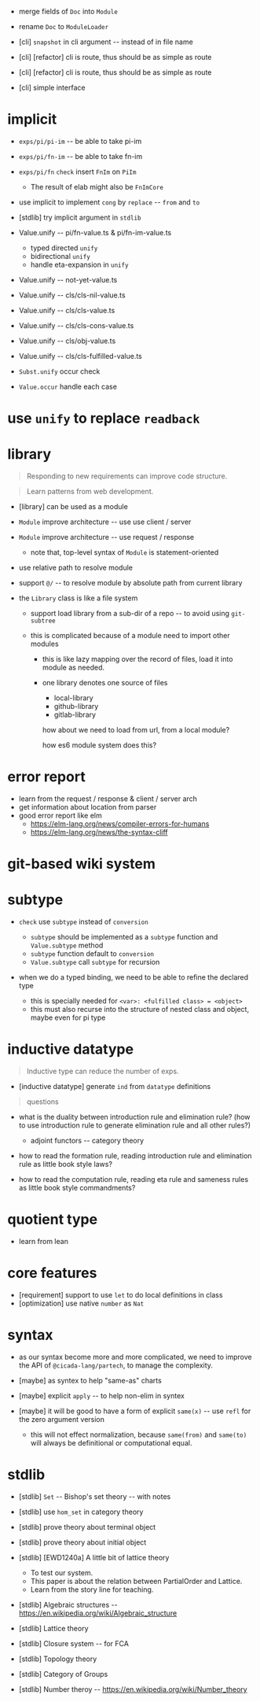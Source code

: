 - merge fields of `Doc` into `Module`

- rename `Doc` to `ModuleLoader`

- [cli] `snapshot` in cli argument -- instead of in file name

- [cli] [refactor] cli is route, thus should be as simple as route
- [cli] [refactor] cli is route, thus should be as simple as route
- [cli] simple interface

# implicit

- `exps/pi/pi-im` -- be able to take pi-im
- `exps/pi/fn-im` -- be able to take fn-im

- `exps/pi/fn` `check` insert `FnIm` on `PiIm`
  - The result of elab might also be `FnImCore`

- use implicit to implement `cong` by `replace` -- `from` and `to`

- [stdlib] try implicit argument in `stdlib`

- Value.unify -- pi/fn-value.ts & pi/fn-im-value.ts

  - typed directed `unify`
  - bidirectional `unify`
  - handle eta-expansion in `unify`

- Value.unify -- not-yet-value.ts

- Value.unify -- cls/cls-nil-value.ts
- Value.unify -- cls/cls-value.ts
- Value.unify -- cls/cls-cons-value.ts
- Value.unify -- cls/obj-value.ts
- Value.unify -- cls/cls-fulfilled-value.ts

- `Subst.unify` occur check

- `Value.occur` handle each case

# use `unify` to replace `readback`

# library

> Responding to new requirements can improve code structure.

> Learn patterns from web development.

- [library] can be used as a module

- `Module` improve architecture -- use use client / server

- `Module` improve architecture -- use request / response

  - note that, top-level syntax of `Module` is statement-oriented

- use relative path to resolve module

- support `@/` -- to resolve module by absolute path from current library

- the `Library` class is like a file system

  - support load library from a sub-dir of a repo -- to avoid using `git-subtree`

  - this is complicated because of a module need to import other modules

    - this is like lazy mapping over the record of files,
      load it into module as needed.

    - one library denotes one source of files

      - local-library
      - github-library
      - gitlab-library

      how about we need to load from url, from a local module?

      how es6 module system does this?

# error report

- learn from the request / response & client / server arch
- get information about location from parser
- good error report like elm
  - https://elm-lang.org/news/compiler-errors-for-humans
  - https://elm-lang.org/news/the-syntax-cliff

# git-based wiki system

# subtype

- `check` use `subtype` instead of `conversion`
  - `subtype` should be implemented as a `subtype` function and `Value.subtype` method
  - `subtype` function default to `conversion`
  - `Value.subtype` call `subtype` for recursion

- when we do a typed binding, we need to be able to refine the declared type
  - this is specially needed for `<var>: <fulfilled class> = <object>`
  - this must also recurse into the structure of nested class and object, maybe even for pi type

# inductive datatype

> Inductive type can reduce the number of exps.

- [inductive datatype] generate `ind` from `datatype` definitions

> questions

- what is the duality between introduction rule and elimination rule?
  (how to use introduction rule to generate elimination rule and all other rules?)
  - adjoint functors -- category theory

- how to read the formation rule, reading introduction rule and elimination rule as little book style laws?
- how to read the computation rule, reading eta rule and sameness rules as little book style commandments?

# quotient type

- learn from lean

# core features

- [requirement] support to use `let` to do local definitions in class
- [optimization] use native `number` as `Nat`

# syntax

- as our syntax become more and more complicated,
  we need to improve the API of `@cicada-lang/partech`,
  to manage the complexity.

- [maybe] as syntex to help "same-as" charts
- [maybe] explicit `apply` -- to help non-elim in syntex
- [maybe] it will be good to have a form of explicit `same(x)` -- use `refl` for the zero argument version
  - this will not effect normalization, because `same(from)` and `same(to)` will always be definitional or computational equal.

# stdlib

- [stdlib] `Set` -- Bishop's set theory -- with notes

- [stdlib] use `hom_set` in category theory
- [stdlib] prove theory about terminal object
- [stdlib] prove theory about initial object

- [stdlib] [EWD1240a] A little bit of lattice theory
  - To test our system.
  - This paper is about the relation between PartialOrder and Lattice.
  - Learn from the story line for teaching.

- [stdlib] Algebraic structures -- https://en.wikipedia.org/wiki/Algebraic_structure

- [stdlib] Lattice theory

- [stdlib] Closure system -- for FCA

- [stdlib] Topology theory

- [stdlib] Category of Groups

- [stdlib] Number theroy -- https://en.wikipedia.org/wiki/Number_theory
